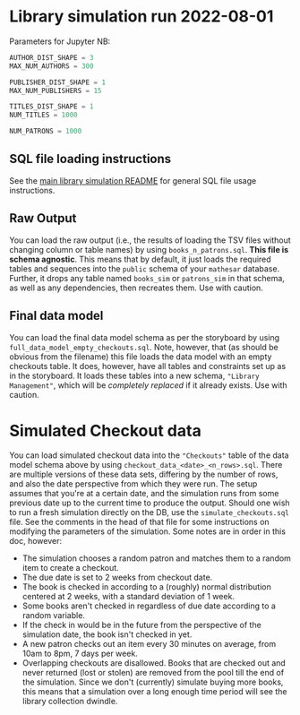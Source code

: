 # Library simulation run 2022-08-01

Parameters for Jupyter NB:

```python
AUTHOR_DIST_SHAPE = 3
MAX_NUM_AUTHORS = 300

PUBLISHER_DIST_SHAPE = 1
MAX_NUM_PUBLISHERS = 15

TITLES_DIST_SHAPE = 1
NUM_TITLES = 1000

NUM_PATRONS = 1000
```

## SQL file loading instructions

See the [main library simulation README](../../README.md) for general SQL file usage instructions.

## Raw Output

You can load the raw output (i.e., the results of loading the TSV files without changing column or table names) by using `books_n_patrons.sql`. **This file is schema agnostic**. This means that by default, it just loads the required tables and sequences into the `public` schema of your `mathesar` database. Further, it drops any table named `books_sim` or `patrons_sim` in that schema, as well as any dependencies, then recreates them. Use with caution.

## Final data model

You can load the final data model schema as per the storyboard by using `full_data_model_empty_checkouts.sql`. Note, however, that (as should be obvious from the filename) this file loads the data model with an empty checkouts table. It does, however, have all tables and constraints set up as in the storyboard. It loads these tables into a new schema, `"Library Management"`, which will be _completely replaced_ if it already exists. Use with caution.

# Simulated Checkout data

You can load simulated checkout data into the `"Checkouts"` table of the data model schema above by using `checkout_data_<date>_<n_rows>.sql`. There are multiple versions of these data sets, differing by the number of rows, and also the date perspective from which they were run. The setup assumes that you're at a certain date, and the simulation runs from some previous date up to the current time to produce the output. Should one wish to run a fresh simulation directly on the DB, use the `simulate_checkouts.sql` file. See the comments in the head of that file for some instructions on modifying the parameters of the simulation. Some notes are in order in this doc, however:
- The simulation chooses a random patron and matches them to a random item to create a checkout.
- The due date is set to 2 weeks from checkout date.
- The book is checked in according to a (roughly) normal distribution centered at 2 weeks, with a standard deviation of 1 week.
- Some books aren't checked in regardless of due date according to a random variable.
- If the check in would be in the future from the perspective of the simulation date, the book isn't checked in yet.
- A new patron checks out an item every 30 minutes on average, from 10am to 8pm, 7 days per week.
- Overlapping checkouts are disallowed. Books that are checked out and never returned (lost or stolen) are removed from the pool till the end of the simulation. Since we don't (currently) simulate buying more books, this means that a simulation over a long enough time period will see the library collection dwindle.
